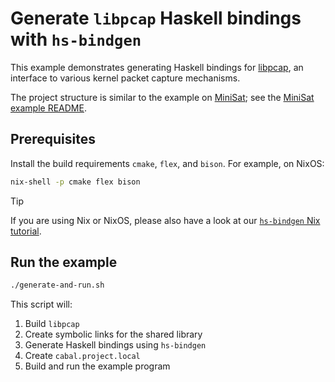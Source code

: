 # Generate `libpcap` Haskell bindings with `hs-bindgen`

This example demonstrates generating Haskell bindings for
[libpcap](https://github.com/the-tcpdump-group/libpcap), an interface to various
kernel packet capture mechanisms.

The project structure is similar to the example on [MiniSat](../c-minisat); see the
[MiniSat example README](../c-minisat/README.md).

## Prerequisites

Install the build requirements `cmake`, `flex`, and `bison`. For example, on
NixOS:

```bash
nix-shell -p cmake flex bison
```

> [!TIP]
>
> If you are using Nix or NixOS, please also have a look at our [`hs-bindgen`
> Nix tutorial](https://github.com/well-typed/hs-bindgen-tutorial-nix).

## Run the example

```bash
./generate-and-run.sh
```

This script will:
1. Build `libpcap`
2. Create symbolic links for the shared library
3. Generate Haskell bindings using `hs-bindgen`
4. Create `cabal.project.local`
5. Build and run the example program

